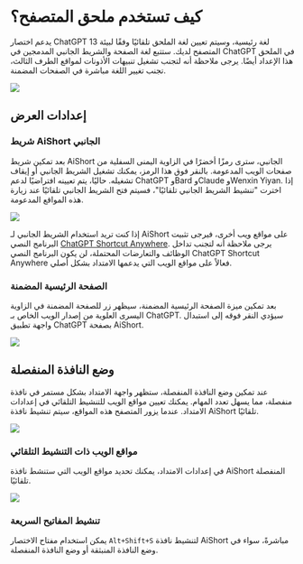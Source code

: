 # كيف تستخدم ملحق المتصفح؟

يدعم اختصار ChatGPT 13 لغة رئيسية، وسيتم تعيين لغة الملحق تلقائيًا وفقًا لبيئة المتصفح لديك. ستتبع لغة الصفحة والشريط الجانبي المدمجين في ChatGPT في الملحق هذا الإعداد أيضًا. يرجى ملاحظة أنه لتجنب تشغيل تنبيهات الأذونات لمواقع الطرف الثالث، تجنب تغيير اللغة مباشرة في الصفحات المضمنة.

![](https://img.newzone.top/2023-12-23-12-04-29.png?imageMogr2/format/webp)

## إعدادات العرض

### شريط AiShort الجانبي

بعد تمكين شريط AiShort الجانبي، سترى رمزًا أخضرًا في الزاوية اليمنى السفلية من صفحات الويب المدعومة. بالنقر فوق هذا الرمز، يمكنك تشغيل الشريط الجانبي أو إيقاف تشغيله. حاليًا، يتم تعيينه افتراضيًا لدعم ChatGPT وBard وClaude وWenxin Yiyan. إذا اخترت "تنشيط الشريط الجانبي تلقائيًا"، فسيتم فتح الشريط الجانبي تلقائيًا عند زيارة هذه المواقع المدعومة.

![](https://img.newzone.top/2023-12-23-04-16-15.gif?imageMogr2/format/webp)

إذا كنت تريد استخدام الشريط الجانبي لـ AiShort على مواقع ويب أخرى، فيرجى تثبيت البرنامج النصي [ChatGPT Shortcut Anywhere](https://greasyfork.org/scripts/482907-chatgpt-shortcut-anywhere). يرجى ملاحظة أنه لتجنب تداخل الوظائف والتعارضات المحتملة، لن يكون البرنامج النصي ChatGPT Shortcut Anywhere فعالاً على مواقع الويب التي يدعمها الامتداد بشكل أصلي.

### الصفحة الرئيسية المضمنة

بعد تمكين ميزة الصفحة الرئيسية المضمنة، سيظهر زر للصفحة المضمنة في الزاوية اليسرى العلوية من إصدار الويب الخاص بـ ChatGPT. سيؤدي النقر فوقه إلى استبدال واجهة تطبيق ChatGPT بصفحة AiShort.

![](https://img.newzone.top/ai/2023-12-22-19-40-15.png?imageMogr2/format/webp)

## وضع النافذة المنفصلة

عند تمكين وضع النافذة المنفصلة، ​​ستظهر واجهة الامتداد بشكل مستمر في نافذة منفصلة، ​​مما يسهل تعدد المهام. يمكنك تعيين مواقع الويب للتنشيط التلقائي في إعدادات الامتداد. عندما يزور المتصفح هذه المواقع، سيتم تنشيط نافذة AiShort تلقائيًا.

![](https://img.newzone.top/2023-12-23-12-07-09.png?imageMogr2/format/webp)

### مواقع الويب ذات التنشيط التلقائي

في إعدادات الامتداد، يمكنك تحديد مواقع الويب التي ستنشط نافذة AiShort المنفصلة تلقائيًا.

![](https://img.newzone.top/2023-12-23-12-09-51.png?imageMogr2/format/webp)

### تنشيط المفاتيح السريعة

يمكن استخدام مفتاح الاختصار `Alt+Shift+S` لتنشيط نافذة AiShort مباشرةً، سواء في وضع النافذة المنبثقة أو وضع النافذة المنفصلة.
